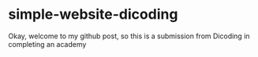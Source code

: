 # simple-website-dicoding
Okay, welcome to my github post, so this is a submission from Dicoding in completing an academy
